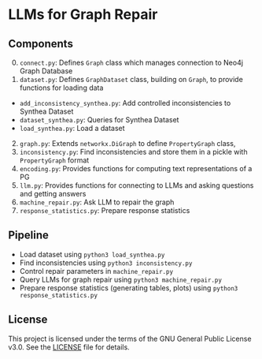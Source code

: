 # LLMs for Graph Repair

## Components

0. `connect.py`: Defines `Graph` class which manages connection to Neo4j Graph Database
1. `dataset.py`: Defines `GraphDataset` class, building on `Graph`, to provide functions for loading data
- `add_inconsistency_synthea.py`: Add controlled inconsistencies to Synthea Dataset
- `dataset_synthea.py`: Queries for Synthea Dataset
- `load_synthea.py`: Load a dataset
2. `graph.py`: Extends `networkx.DiGraph` to define `PropertyGraph` class,
3. `inconsistency.py`: Find inconsistencies and store them in a pickle with `PropertyGraph` format
4. `encoding.py`: Provides functions for computing text representations of a PG
5. `llm.py`: Provides functions for connecting to LLMs and asking questions and getting answers
6. `machine_repair.py`: Ask LLM to repair the graph
7. `response_statistics.py`: Prepare response statistics

## Pipeline

* Load dataset using `python3 load_synthea.py`
* Find inconsistencies using `python3 inconsistency.py`
* Control repair parameters in `machine_repair.py`
* Query LLMs for graph repair using `python3 machine_repair.py`
* Prepare response statistics (generating tables, plots) using `python3 response_statistics.py`

## License

This project is licensed under the terms of the GNU General Public License v3.0.
See the [LICENSE](./LICENSE) file for details.